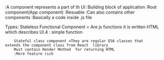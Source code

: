 :A component represents a part of th UI
:Building block of application
:Root component(App component)
:Resuable
:Can also contains other components
:Basically a code inside .js file

Types:
         Stateless Functional Component = Are js functions it   is written HTML which describes UI.4
         : simple function
         
        Stateful class component =They are regular ES6 classes that extends the component class from React  library 
        Must contain Render Method  for returning HTML
        :More feature rich
